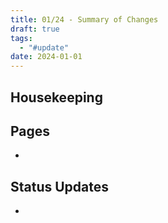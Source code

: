 ```yaml
---
title: 01/24 - Summary of Changes
draft: true
tags:
  - "#update"
date: 2024-01-01
---
```

## Housekeeping

## Pages
- 
## Status Updates
- 